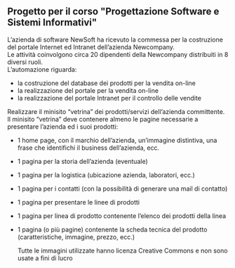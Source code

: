 ## Progetto per il corso "Progettazione Software e Sistemi Informativi"

L’azienda di software NewSoft ha ricevuto la commessa per la costruzione del portale Internet ed Intranet dell’azienda Newcompany.  
Le attività coinvolgono circa 20 dipendenti della Newcompany distribuiti in 8 diversi ruoli.  
L’automazione riguarda:
- la costruzione del database dei prodotti per la vendita on-line
- la realizzazione del portale per la vendita on-line
- la realizzazione del portale Intranet per il controllo delle vendite

Realizzare il minisito “vetrina” dei prodotti/servizi dell’azienda committente.  
Il minisito “vetrina” deve contenere almeno le pagine necessarie a presentare l’azienda ed i suoi prodotti:
- 1 home page, con il marchio dell’azienda, un’immagine distintiva, una frase che identifichi il business dell’azienda, ecc.
- 1 pagina per la storia dell’azienda (eventuale)
- 1 pagina per la logistica (ubicazione azienda, laboratori, ecc.)
- 1 pagina per i contatti (con la possibilità di generare una mail di contatto)
- 1 pagina per presentare le linee di prodotti
- 1 pagina per linea di prodotto contenente l’elenco dei prodotti della linea
- 1 pagina (o più pagine) contenente la scheda tecnica del prodotto (caratteristiche, immagine, prezzo, ecc.)


    Tutte le immagini utilizzate hanno licenza Creative Commons e non sono usate a fini di lucro